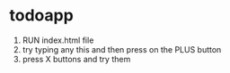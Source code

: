 # todoapp

1) RUN index.html file
2) try typing any this and then press on the PLUS button
3) press X buttons and try them 
